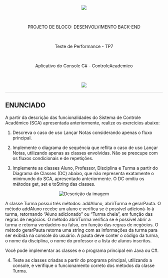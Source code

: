<p align="center">
  <img src="https://github.com/andrebecker84/AppWebASPNETcoreTP2/assets/39974878/2c3a2ab1-5789-47d3-ade6-e300e2b8af69">
</p>
<br>

<p align="center">PROJETO DE BLOCO: DESENVOLVIMENTO BACK-END</p>
<br>
<p align="center">Teste de Performance - TP7</p>
<br>
<p align="center">Aplicativo do Console C# - ControleAcademico</p>
<br>
<p align="center">
  <img src="https://github.com/andrebecker84/ControleAcademico/assets/39974878/20a3a1a9-dd3e-4a15-8c8d-343303821a02">
</p>

---

## ENUNCIADO

A partir da descrição das funcionalidades do Sistema de Controle Acadêmico (SCA) apresentada anteriormente, realize os exercícios abaixo:

1. Descreva o caso de uso Lançar Notas considerando apenas o fluxo principal.
   
2. Implemente o diagrama de sequência que reflita o caso de uso Lançar Notas, utilizando apenas as classes envolvidas. Não se preocupe com os fluxos condicionais e de repetições.
   
3. Implemente as classes Aluno, Professor, Disciplina e Turma a partir do Diagrama de Classes (DC) abaixo, que não representa exatamente o minimundo do SCA, apresentado anteriormente. O DC omitiu os métodos get, set e toString das classes.

<p align="center">
  <img src="https://github.com/andrebecker84/ControleAcademico/assets/39974878/5d81df04-c32d-4e7d-b1d8-b3579d1e1c2f" alt="Descrição da imagem">
</p>

A classe Turma possui três métodos: addAluno, abrirTurma e gerarPauta. O método addAluno recebe um aluno e verifica se é possível adicioná-lo à turma, retornando “Aluno adicionado” ou “Turma cheia”, em função das regras de negócios. O método abrirTurma verifica se é possível abrir a turma e retorna verdadeiro ou falso, em função das regras de negócios. O método gerarPauta retorna uma string com as informações da turma para ser exibida na console do usuário. A pauta deve conter o código da turma, o nome da disciplina, o nome do professor e a lista de alunos inscritos.

Você pode implementar as classes e o programa principal em Java ou C#.

4. Teste as classes criadas a partir do programa principal, utilizando a console, e verifique o funcionamento correto dos métodos da classe Turma.
